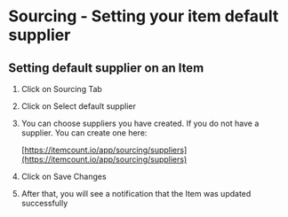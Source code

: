 # Sourcing - Setting your item default supplier

## Setting default supplier on an Item

1. Click on Sourcing Tab
2. Click on Select default supplier
3.  You can choose suppliers you have created. If you do not have a supplier. You can create one here:



    [https://itemcount.io/app/sourcing/suppliers](https://itemcount.io/app/sourcing/suppliers)
4. Click on Save Changes
5. After that, you will see a notification that the Item was updated successfully
